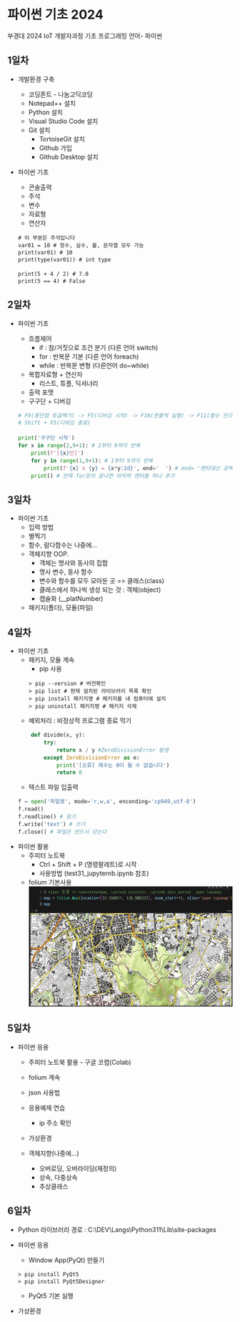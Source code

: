 # 파이썬 기초 2024
부경대 2024 IoT 개발자과정 기초 프로그래밍 언어- 파이썬

## 1일차
- 개발환경 구축
    - 코딩폰트 - 나눔고딕코딩
    - Notepad++ 설치
    - Python 설치
    - Visual Studio Code 설치
    - Git 설치
        - TortoiseGit 설치
        - Github 가입
        - Github Desktop 설치

- 파이썬 기초
    - 콘솔출력
    - 주석   
    - 변수
    - 자료형
    - 연산자

    ``` phthon
    # 이 부분은 주석입니다
    var01 = 10 # 정수, 실수, 불, 문자열 모두 가능
    print(var01) # 10
    print(type(var01)) # int type 
    
    print(5 + 4 / 2) # 7.0
    print(5 == 4) # False
    ```

## 2일차
- 파이썬 기초
    - 흐름제어
        - if : 참/거짓으로 조건 분기 (다른 언어 switch)
        - for : 반복문 기본 (다른 언어 foreach)
        - while : 반복문 변형 (다른언어 do~while)
    - 복합자료형 + 연산자
        - 리스트, 튜플, 딕셔너리
    - 출력 포맷
    - 구구단 + 디버깅

    ```python
    # F9(중단점 토글찍기) -> F5(디버깅 시작) -> F10(한줄씩 실행) -> F11(함수 안으로 진입) -> 조사식 확인
    # Shift + F5(디버깅 종료)
    
    print('구구단 시작')
    for x in range(2,9+1): # 2부터 9까지 반복
        print(f'[{x}단]')
        for y in range(1,9+1): # 1부터 9까지 반복
            print(f'{x} x {y} = {x*y:2d}', end='  ') # end= '엔터대신 공백으로 변경'
        print() # 안쪽 for문이 끝나면 마지막 엔터를 하나 추가
    ```

## 3일차
- 파이썬 기초
    - 입력 방법
    - 별찍기
    - 함수, 람다함수는 나중에...
    - 객체지향 OOP.
        - 객체는 명사와 동사의 집합
        - 명사 변수, 동사 함수
        - 변수와 함수를 모두 모아둔 곳 => 클래스(class)
        - 클래스에서 하나씩 생성 되는 것 : 객체(object)
        - 캡슐화 (__platNumber)
    - 패키지(폴더), 모듈(파일)


## 4일차
- 파이썬 기초
    - 패키지, 모듈 계속
        - pip 사용
        ```shell
        > pip --version # 버전확인
        > pip list # 현재 설치된 라이브러리 목록 확인
        > pip install 패키지명 # 패키지를 내 컴퓨터에 설치
        > pip uninstall 패키지명 # 패키지 삭제
        ```
    - 예외처리 : 비정상적 프로그램 종료 막기
    ```python
        def divide(x, y):
            try:
                return x / y #ZeroDivisionError 발생
            except ZeroDivisionError as e:
                print('[오류] 제수는 0이 될 수 없습니다')
                return 0
    ```
    - 텍스트 파일 입출력
    ```python
    f = open('파일명', mode='r,w,a', enconding='cp949,utf-8')
    f.read()
    f.readline() # 읽기
    f.write('text') # 쓰기
    f.close() # 파일은 반드시 닫는다
    ```
- 파이썬 활용
    - 주피터 노트북
        - Ctrl + Shift + P (명령팔레트)로 시작
        - 사용방법 (test31_jupyternb.ipynb 참조)
    - folium 기본사용
    ![folium사용법](https://raw.githubusercontent.com/RiverGang/basic-python-2024/main/images/python_001.png)
    
## 5일차
- 파이썬 응용
    - 주피터 노트북 활용 - 구글 코랩(Colab)
    - folium 계속
    - json 사용법
    - 응용예제 연습
        - ip 주소 확인


    - 가상환경
    - 객체지향(나중에...)
        - 오버로딩, 오버라이딩(재정의)
        - 상속, 다중상속
        - 추상클래스

## 6일차
- Python 라이브러리 경로 : C:\DEV\Langs\Python311\Lib\site-packages
- 파이썬 응용
    - Window App(PyQt) 만들기

    ```shell
    > pip install PyQt5
    > pip install PyQt5Designer
    ```

    - PyQt5 기본 실행 

- 가상환경